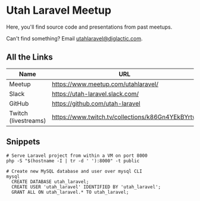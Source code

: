 # Utah Laravel Meetup

Here, you'll find source code and presentations from past meetups.

Can't find something? Email [utahlaravel@diglactic.com](mailto:utahlaravel@diglactic.com).

## All the Links

| Name                  | URL                                                 |
| --------------------- | --------------------------------------------------- |
| Meetup                | https://www.meetup.com/utahlaravel/                 |
| Slack                 | https://utah-laravel.slack.com/                     |
| GitHub                | https://github.com/utah-laravel                     |
| Twitch (livestreams)  | https://www.twitch.tv/collections/k86Gn4YEkBYrtw    |

## Snippets

```shell
# Serve Laravel project from within a VM on port 8000
php -S "$(hostname -I | tr -d ' '):8000" -t public

# Create new MySQL database and user over mysql CLI
mysql
  CREATE DATABASE utah_laravel;
  CREATE USER 'utah_laravel' IDENTIFIED BY 'utah_laravel';
  GRANT ALL ON utah_laravel.* TO utah_laravel;
```
